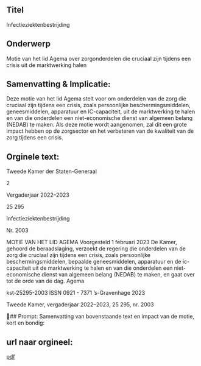 ## Titel
Infectieziektenbestrijding
## Onderwerp
Motie van het lid Agema over zorgonderdelen die cruciaal zijn tijdens een crisis uit de marktwerking halen
## Samenvatting & Implicatie:

Deze motie van het lid Agema stelt voor om onderdelen van de zorg die cruciaal zijn tijdens een crisis, zoals persoonlijke beschermingsmiddelen, geneesmiddelen, apparatuur en IC-capaciteit, uit de marktwerking te halen en van die onderdelen een niet-economische dienst van algemeen belang (NEDAB) te maken. Als deze motie wordt aangenomen, zal dit een grote impact hebben op de zorgsector en het verbeteren van de kwaliteit van de zorg tijdens een crisis.
## Orginele text:


Tweede Kamer der Staten-Generaal

2

Vergaderjaar 2022–2023

25 295

Infectieziektenbestrijding

Nr. 2003

MOTIE VAN HET LID AGEMA
Voorgesteld 1 februari 2023
De Kamer,
gehoord de beraadslaging,
verzoekt de regering die onderdelen van de zorg die cruciaal zijn tijdens
een crisis, zoals persoonlijke beschermingsmiddelen, bepaalde geneesmiddelen, apparatuur en de ic-capaciteit uit de marktwerking te halen en
van die onderdelen een niet-economische dienst van algemeen belang
(NEDAB) te maken,
en gaat over tot de orde van de dag.
Agema

kst-25295-2003
ISSN 0921 - 7371
’s-Gravenhage 2023

Tweede Kamer, vergaderjaar 2022–2023, 25 295, nr. 2003

## Prompt:
Samenvatting van bovenstaande text en impact van de motie, kort en bondig:

## url naar orgineel:
[pdf](https://gegevensmagazijn.tweedekamer.nl/OData/v4/2.0/Document(fc362f7d-6e91-4797-bc63-c83fe730b07f)/resource)
